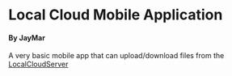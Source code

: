 # Local Cloud Mobile Application
#### By JayMar
A very basic mobile app that can upload/download files from the [LocalCloudServer](https://github.com/jaymar921/LocalCloudServer)
